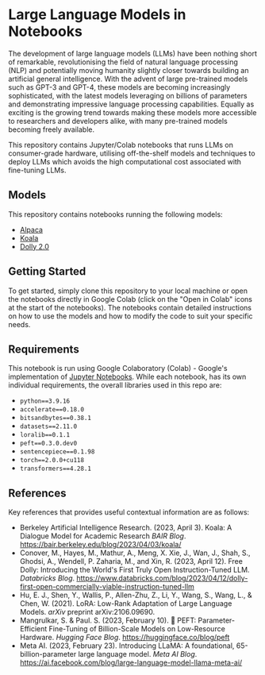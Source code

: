 # Large Language Models in Notebooks
The development of large language models (LLMs) have been nothing short of remarkable, revolutionising the field of natural language processing (NLP) and potentially moving humanity slightly closer towards building an artificial general intelligence. With the advent of large pre-trained models such as GPT-3 and GPT-4, these models are becoming increasingly sophisticated, with the latest models leveraging on billions of parameters and demonstrating impressive language processing capabilities. Equally as exciting is the growing trend towards making these models more accessible to researchers and developers alike, with many pre-trained models becoming freely available.

This repository contains Jupyter/Colab notebooks that runs LLMs on consumer-grade hardware, utilising off-the-shelf models and techniques to deploy LLMs which avoids the high computational cost associated with fine-tuning LLMs.

## Models
This repository contains notebooks running the following models:
* [Alpaca](https://github.com/adammuhtar/llm-notebooks/blob/main/notebooks/alpaca-lora-7b.ipynb)
* [Koala](https://github.com/adammuhtar/llm-notebooks/blob/main/notebooks/koala-7b.ipynb)
* [Dolly 2.0](https://github.com/adammuhtar/llm-notebooks/blob/main/notebooks/dolly-v2-3b.ipynb)

## Getting Started
To get started, simply clone this repository to your local machine or open the notebooks directly in Google Colab (click on the "Open in Colab" icons at the start of the notebooks). The notebooks contain detailed instructions on how to use the models and how to modify the code to suit your specific needs.

## Requirements
This notebook is run using Google Colaboratory (Colab) - Google's implementation of [Jupyter Notebooks](https://jupyter.org/). While each notebook, has its own individual requirements, the overall libraries used in this repo are:
* `python==3.9.16`
* `accelerate==0.18.0`
* `bitsandbytes==0.38.1`
* `datasets==2.11.0`
* `loralib==0.1.1`
* `peft==0.3.0.dev0`
* `sentencepiece==0.1.98`
* `torch==2.0.0+cu118`
* `transformers==4.28.1`

## References
Key references that provides useful contextual information are as follows:
* Berkeley Artificial Intelligence Research. (2023, April 3). Koala: A Dialogue Model for Academic Research *BAIR Blog*. https://bair.berkeley.edu/blog/2023/04/03/koala/
* Conover, M., Hayes, M., Mathur, A., Meng, X. Xie, J., Wan, J., Shah, S., Ghodsi, A., Wendell, P. Zaharia, M., and Xin, R. (2023, April 12). Free Dolly: Introducing the World's First Truly Open Instruction-Tuned LLM. *Databricks Blog*. https://www.databricks.com/blog/2023/04/12/dolly-first-open-commercially-viable-instruction-tuned-llm
* Hu, E. J., Shen, Y., Wallis, P., Allen-Zhu, Z., Li, Y., Wang, S., Wang, L., & Chen, W. (2021). LoRA: Low-Rank Adaptation of Large Language Models. *arXiv* preprint arXiv:2106.09690.
* Mangrulkar, S. & Paul. S. (2023, February 10). 🤗 PEFT: Parameter-Efficient Fine-Tuning of Billion-Scale Models on Low-Resource Hardware. *Hugging Face Blog*. https://huggingface.co/blog/peft
* Meta AI. (2023, February 23). Introducing LLaMA: A foundational, 65-billion-parameter large language model. *Meta AI Blog*. https://ai.facebook.com/blog/large-language-model-llama-meta-ai/